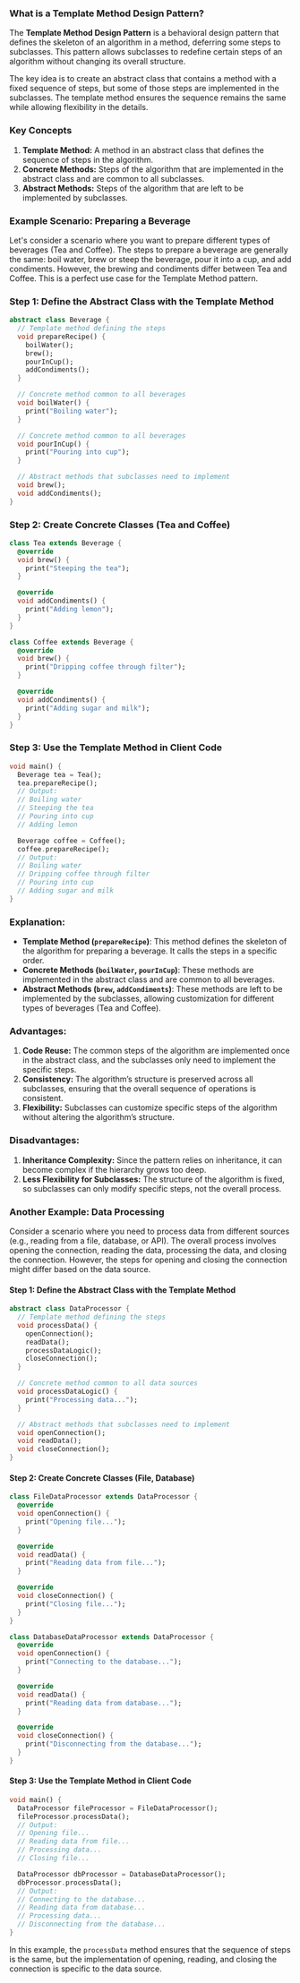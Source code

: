 ### **What is a Template Method Design Pattern?**


The **Template Method Design Pattern** is a behavioral design pattern that defines the skeleton of an algorithm in a method, deferring some steps to subclasses. This pattern allows subclasses to redefine certain steps of an algorithm without changing its overall structure.

The key idea is to create an abstract class that contains a method with a fixed sequence of steps, but some of those steps are implemented in the subclasses. The template method ensures the sequence remains the same while allowing flexibility in the details.

### Key Concepts
1. **Template Method:** A method in an abstract class that defines the sequence of steps in the algorithm.
2. **Concrete Methods:** Steps of the algorithm that are implemented in the abstract class and are common to all subclasses.
3. **Abstract Methods:** Steps of the algorithm that are left to be implemented by subclasses.

### Example Scenario: Preparing a Beverage

Let's consider a scenario where you want to prepare different types of beverages (Tea and Coffee). The steps to prepare a beverage are generally the same: boil water, brew or steep the beverage, pour it into a cup, and add condiments. However, the brewing and condiments differ between Tea and Coffee. This is a perfect use case for the Template Method pattern.

### Step 1: Define the Abstract Class with the Template Method

```dart
abstract class Beverage {
  // Template method defining the steps
  void prepareRecipe() {
    boilWater();
    brew();
    pourInCup();
    addCondiments();
  }

  // Concrete method common to all beverages
  void boilWater() {
    print("Boiling water");
  }

  // Concrete method common to all beverages
  void pourInCup() {
    print("Pouring into cup");
  }

  // Abstract methods that subclasses need to implement
  void brew();
  void addCondiments();
}
```

### Step 2: Create Concrete Classes (Tea and Coffee)

```dart
class Tea extends Beverage {
  @override
  void brew() {
    print("Steeping the tea");
  }

  @override
  void addCondiments() {
    print("Adding lemon");
  }
}

class Coffee extends Beverage {
  @override
  void brew() {
    print("Dripping coffee through filter");
  }

  @override
  void addCondiments() {
    print("Adding sugar and milk");
  }
}
```

### Step 3: Use the Template Method in Client Code

```dart
void main() {
  Beverage tea = Tea();
  tea.prepareRecipe();
  // Output:
  // Boiling water
  // Steeping the tea
  // Pouring into cup
  // Adding lemon

  Beverage coffee = Coffee();
  coffee.prepareRecipe();
  // Output:
  // Boiling water
  // Dripping coffee through filter
  // Pouring into cup
  // Adding sugar and milk
}
```

### Explanation:

- **Template Method (`prepareRecipe`)**: This method defines the skeleton of the algorithm for preparing a beverage. It calls the steps in a specific order.
- **Concrete Methods (`boilWater`, `pourInCup`)**: These methods are implemented in the abstract class and are common to all beverages.
- **Abstract Methods (`brew`, `addCondiments`)**: These methods are left to be implemented by the subclasses, allowing customization for different types of beverages (Tea and Coffee).

### Advantages:
1. **Code Reuse:** The common steps of the algorithm are implemented once in the abstract class, and the subclasses only need to implement the specific steps.
2. **Consistency:** The algorithm’s structure is preserved across all subclasses, ensuring that the overall sequence of operations is consistent.
3. **Flexibility:** Subclasses can customize specific steps of the algorithm without altering the algorithm’s structure.

### Disadvantages:
1. **Inheritance Complexity:** Since the pattern relies on inheritance, it can become complex if the hierarchy grows too deep.
2. **Less Flexibility for Subclasses:** The structure of the algorithm is fixed, so subclasses can only modify specific steps, not the overall process.

### Another Example: Data Processing

Consider a scenario where you need to process data from different sources (e.g., reading from a file, database, or API). The overall process involves opening the connection, reading the data, processing the data, and closing the connection. However, the steps for opening and closing the connection might differ based on the data source.

#### Step 1: Define the Abstract Class with the Template Method

```dart
abstract class DataProcessor {
  // Template method defining the steps
  void processData() {
    openConnection();
    readData();
    processDataLogic();
    closeConnection();
  }

  // Concrete method common to all data sources
  void processDataLogic() {
    print("Processing data...");
  }

  // Abstract methods that subclasses need to implement
  void openConnection();
  void readData();
  void closeConnection();
}
```

#### Step 2: Create Concrete Classes (File, Database)

```dart
class FileDataProcessor extends DataProcessor {
  @override
  void openConnection() {
    print("Opening file...");
  }

  @override
  void readData() {
    print("Reading data from file...");
  }

  @override
  void closeConnection() {
    print("Closing file...");
  }
}

class DatabaseDataProcessor extends DataProcessor {
  @override
  void openConnection() {
    print("Connecting to the database...");
  }

  @override
  void readData() {
    print("Reading data from database...");
  }

  @override
  void closeConnection() {
    print("Disconnecting from the database...");
  }
}
```

#### Step 3: Use the Template Method in Client Code

```dart
void main() {
  DataProcessor fileProcessor = FileDataProcessor();
  fileProcessor.processData();
  // Output:
  // Opening file...
  // Reading data from file...
  // Processing data...
  // Closing file...

  DataProcessor dbProcessor = DatabaseDataProcessor();
  dbProcessor.processData();
  // Output:
  // Connecting to the database...
  // Reading data from database...
  // Processing data...
  // Disconnecting from the database...
}
```

In this example, the `processData` method ensures that the sequence of steps is the same, but the implementation of opening, reading, and closing the connection is specific to the data source.
